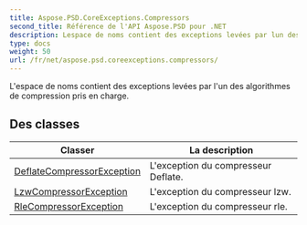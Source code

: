 ```yaml
---
title: Aspose.PSD.CoreExceptions.Compressors
second_title: Référence de l'API Aspose.PSD pour .NET
description: Lespace de noms contient des exceptions levées par lun des algorithmes de compression pris en charge.
type: docs
weight: 50
url: /fr/net/aspose.psd.coreexceptions.compressors/
---
```

L'espace de noms contient des exceptions levées par l'un des algorithmes de compression pris en charge.

## Des classes

| Classer | La description |
| --- | --- |
| [DeflateCompressorException](./deflatecompressorexception/) | L'exception du compresseur Deflate. |
| [LzwCompressorException](./lzwcompressorexception/) | L'exception du compresseur lzw. |
| [RleCompressorException](./rlecompressorexception/) | L'exception du compresseur rle. |


